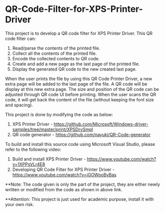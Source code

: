 # QR-Code-Filter-for-XPS-Printer-Driver

This project is to develop a QR code filter for XPS Printer Driver. This QR code filter can:
1.	Read/parse the contents of the printed file.
2.	Collect all the contents of the printed file.
3.	Encode the collected contents to QR code.
4.	Create and add a new page as the last page of the printed file.
5.	Display the generated QR code to the new created last page.

When the user prints the file by using this QR Code Printer Driver, a new extra page will be added to the last page of the file. A QR code will be display at this new extra page. The size and position of the QR code can be adjusted through QR code UI before printing. When the user scans the QR code, it will get back the content of the file (without keeping the font size and spacing).

This project is done by modifying the code as below:
1.	XPS Printer Driver - https://github.com/Microsoft/Windows-driver-samples/tree/master/print/XPSDrvSmpl
2.	QR code generator - https://github.com/nayuki/QR-Code-generator

To build and install this source code using Microsoft Visual Studio, please refer to the following video:
1. Build and install XPS Printer Driver - https://www.youtube.com/watch?v=1XPPsVLr4E8
2. Developing QR Code Filter for XPS Printer Driver - https://www.youtube.com/watch?v=iGOWooBvBas


**Note: The code given is only the part of the project, they are either newly written or modified from the code as shown in above link.

**Attention: This project is just used for academic purpose, install it with your own risk.

